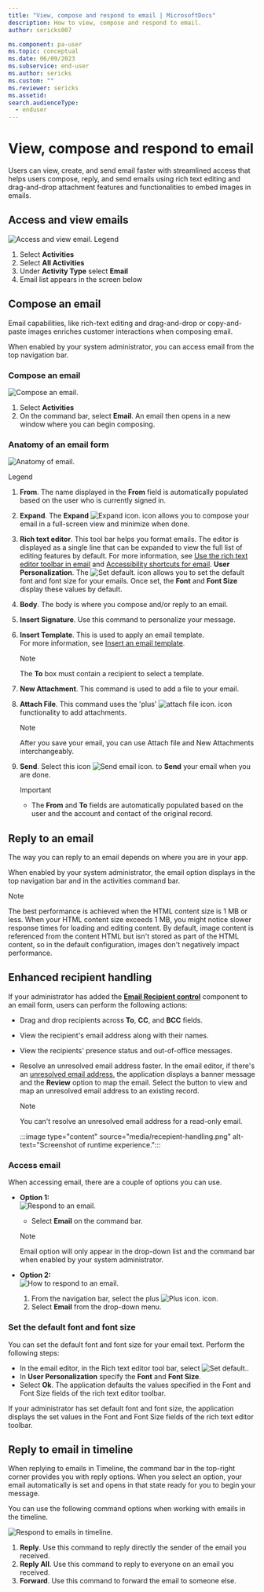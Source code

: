 ```yaml
---
title: "View, compose and respond to email | MicrosoftDocs"
description: How to view, compose and respond to email.
author: sericks007

ms.component: pa-user
ms.topic: conceptual
ms.date: 06/09/2023
ms.subservice: end-user
ms.author: sericks
ms.custom: ""
ms.reviewer: sericks
ms.assetid: 
search.audienceType: 
  - enduser
---
```


# View, compose and respond to email

Users can view, create, and send email faster with streamlined access that helps users compose, reply, and send emails using rich text editing and drag-and-drop attachment features and functionalities to embed images in emails.


## Access and view emails

   ![Access and view email.](media\email-how-to-view-an-email-11a.png "Access and view email.")
   Legend
   1. Select **Activities**
   2. Select **All Activities** 
   3. Under **Activity Type** select **Email**
   4. Email list appears in the screen below

## Compose an email

Email capabilities, like rich-text editing and drag-and-drop or copy-and-paste images enriches customer interactions when composing email. 

When enabled by your system administrator, you can access email from the top navigation bar.

### Compose an email

   ![Compose an email.](media\email-how-to-compose-an-email-11b.png "Compose an email")
   1. Select **Activities**
   2. On the command bar, select **Email**. An email then opens in a new window where you can begin composing. 

### Anatomy of an email form

![Anatomy of email.](media\email-how-to-compose-an-email-1g.png "Anatomy of an email form.")

Legend

1. **From**. The name displayed in the **From** field is automatically populated based on the user who is currently signed in.
2. **Expand**. The **Expand** ![Expand icon.](media\email-expand-icon.png "xpand email") icon allows you to compose your email in a full-screen view and minimize when done.
3. **Rich text editor**. This tool bar helps you  format emails. The editor is displayed as a single line that can be expanded to view the full list of editing features by default. For more information, see [Use the rich text editor toolbar in email](email-rich-text-editor.md) and [Accessibility shortcuts for email](keyboard-shortcuts.md#email). **User Personalization**. The ![Set default.](media\personalization.png "personalization icon") icon allows you to set the default font and font size for your emails. Once set, the **Font** and **Font Size** display these values by default. 
1.  **Body**. The body is where you compose and/or reply to an email.
1. **Insert Signature**. Use this command to personalize your message.  
1. **Insert Template**. This is used to apply an email template. <BR>
For more information, see [Insert an email template](insert-email-template.md).

   > [!Note]
   > The **To** box must contain a recipient to select a template.

7. **New Attachment**. This command is used to add a file to your email.
8. **Attach File**.  This command uses the 'plus' ![attach file icon.](media\email-new-attachment-icon.png "attach file icon") icon functionality to add attachments. 

   > [!Note] 
   > After you save your email, you can use Attach file and New Attachments interchangeably.

9.	**Send**. Select this icon ![Send email icon.](media\email-send-icon.png "Send email icon")  to **Send** your email when you are done.

    >[!Important]
    > - The **From** and **To** fields are automatically populated based on the user and the account and contact of the original record.

## Reply to an email
The way you can reply to an email depends on where you are in your app. 

When enabled by your system administrator, the email option displays in the top navigation bar and in the activities command bar.

>[!Note]
> The best performance is achieved when the HTML content size is 1 MB or less. When your HTML content size exceeds 1 MB, you might notice slower response times for loading and editing content. By default, image content is referenced from the content HTML but isn't stored as part of the HTML content, so in the default configuration, images don't negatively impact performance.

## Enhanced recipient handling 

If your administrator has added the [**Email Recipient control**](/dynamics365/customer-service/administer/add-enhanced-attachment-control#enable-recipient-control) component to an email form, users can perform the following actions:

 - Drag and drop recipients across **To**, **CC**, and **BCC** fields.
 - View the recipient's email address along with their names.
 - View the recipients' presence status and out-of-office messages.
 - Resolve an unresolved email address faster. In the email editor, if there's an [unresolved email address](unresolved-email-recipient.md), the application displays a banner message and the **Review** option to map the email. Select the button to view and map an unresolved email address to an existing record. 
   >[!Note]
   > You can't resolve an unresolved email address for a read-only email.


   :::image type="content" source="media/recepient-handling.png" alt-text="Screenshot of runtime experience.":::

### Access email
When accessing email, there are a couple of options you can use. 

-  **Option 1:**<BR>
   ![Respond to an email.](media\email-how-to-respond-to-an-email-1c.png "Respond to an email")

    - Select **Email** on the command bar.

   >[!Note]
   > Email option will only appear in the drop-down list and the command bar when enabled by your system administrator.

-  **Option 2:**<BR>
   ![How to respond to an email.](media\email-how-to-respond-to-an-email-1d.png "How to respond to an email")

   1. From the navigation bar, select the plus ![Plus icon.](media\email-plus-icon.png "email icon") icon.
   2. Select **Email** from the drop-down menu.
  
### Set the default font and font size
  
You can set the default font and font size for your email text. Perform the following steps:
  
  - In the email editor, in the Rich text editor tool bar, select ![Set default.](media\personalization.png "personalization icon").
  - In **User Personalization** specify the **Font** and **Font Size**. 
  - Select **Ok**. The application defaults the values specified in the Font and Font Size fields of the rich text editor toolbar.
  
  If your administrator has set default font and font size, the application displays the set values in the Font and Font Size fields of the rich text editor toolbar.
  
## Reply to email in timeline
When replying to emails in Timeline, the command bar in the top-right corner provides you with reply options. When you select an option, your email automatically is set and opens in that state ready for you to begin your message.  

You can use the following command options when working with emails in the timeline.

   ![Respond to emails in timeline.](media\email-respond-in-timeline-1a.png "Respond to emails in timeline.") 

   1. **Reply**. Use this command to reply directly the sender of the email you received.
   2. **Reply All**. Use this command to reply to everyone on an email you received.
   3. **Forward**. Use this command to forward the email to someone else.
